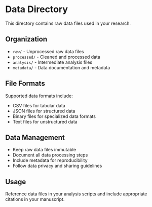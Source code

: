 # Data Directory

This directory contains raw data files used in your research.

## Organization

- `raw/` - Unprocessed raw data files
- `processed/` - Cleaned and processed data
- `analysis/` - Intermediate analysis files
- `metadata/` - Data documentation and metadata

## File Formats

Supported data formats include:
- CSV files for tabular data
- JSON files for structured data
- Binary files for specialized data formats
- Text files for unstructured data

## Data Management

- Keep raw data files immutable
- Document all data processing steps
- Include metadata for reproducibility
- Follow data privacy and sharing guidelines

## Usage

Reference data files in your analysis scripts and include appropriate citations in your manuscript.
